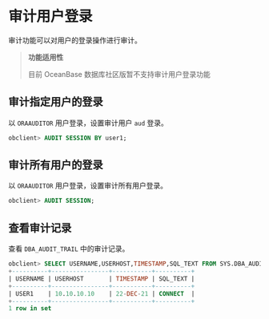 # 审计用户登录

审计功能可以对用户的登录操作进行审计。

>**功能适用性**
>
>目前 OceanBase 数据库社区版暂不支持审计用户登录功能

## 审计指定用户的登录

以 `ORAAUDITOR` 用户登录，设置审计用户 `aud` 登录。

```sql
obclient> AUDIT SESSION BY user1;
```

## 审计所有用户的登录

以 `ORAAUDITOR` 用户登录，设置审计所有用户登录。

```sql
obclient> AUDIT SESSION;
```

## 查看审计记录

查看 `DBA_AUDIT_TRAIL` 中的审计记录。

```sql
obclient> SELECT USERNAME,USERHOST,TIMESTAMP,SQL_TEXT FROM SYS.DBA_AUDIT_TRAIL;
+----------+----------------+-----------+----------+
| USERNAME | USERHOST       | TIMESTAMP | SQL_TEXT |
+----------+----------------+-----------+----------+
| USER1    | 10.10.10.10    | 22-DEC-21 | CONNECT  |
+----------+----------------+-----------+----------+
1 row in set
```
